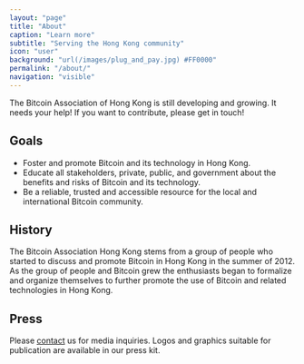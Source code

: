```yaml
---
layout: "page"
title: "About"
caption: "Learn more"
subtitle: "Serving the Hong Kong community"
icon: "user"
background: "url(/images/plug_and_pay.jpg) #FF0000"
permalink: "/about/"
navigation: "visible"
---
```


The Bitcoin Association of Hong Kong is still developing and growing. It needs your help! If you want to contribute, please get in touch!

## Goals

* Foster and promote Bitcoin and its technology in Hong Kong.
* Educate all stakeholders, private, public, and government about the benefits and risks of Bitcoin and its technology.
* Be a reliable, trusted and accessible resource for the local and international Bitcoin community.

## History

The Bitcoin Association Hong Kong stems from a group of people who started to discuss and promote Bitcoin in Hong Kong in the summer of 2012. As the group of people and Bitcoin grew the enthusiasts began to formalize and organize themselves to further promote the use of Bitcoin and related technologies in Hong Kong.

## Press

Please [contact](/contact/) us for media inquiries. Logos and graphics suitable for publication are available in our press kit.
